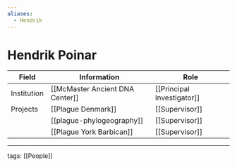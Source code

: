 ```yaml
---
aliases:
  - Hendrik
---
```


# Hendrik Poinar

| Field       | Information                     | Role                       |
| ----------- | ------------------------------- | -------------------------- |
| Institution | [[McMaster Ancient DNA Center]] | [[Principal Investigator]] |
| Projects    | [[Plague Denmark]]              | [[Supervisor]]             |
|             | [[plague-phylogeography]]       | [[Supervisor]]             |
|             | [[Plague York Barbican]]        | [[Supervisor]]             |

---

tags: [[People]]